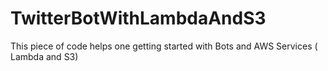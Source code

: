 # TwitterBotWithLambdaAndS3
This piece of code helps one getting started with Bots and AWS Services ( Lambda and S3)

